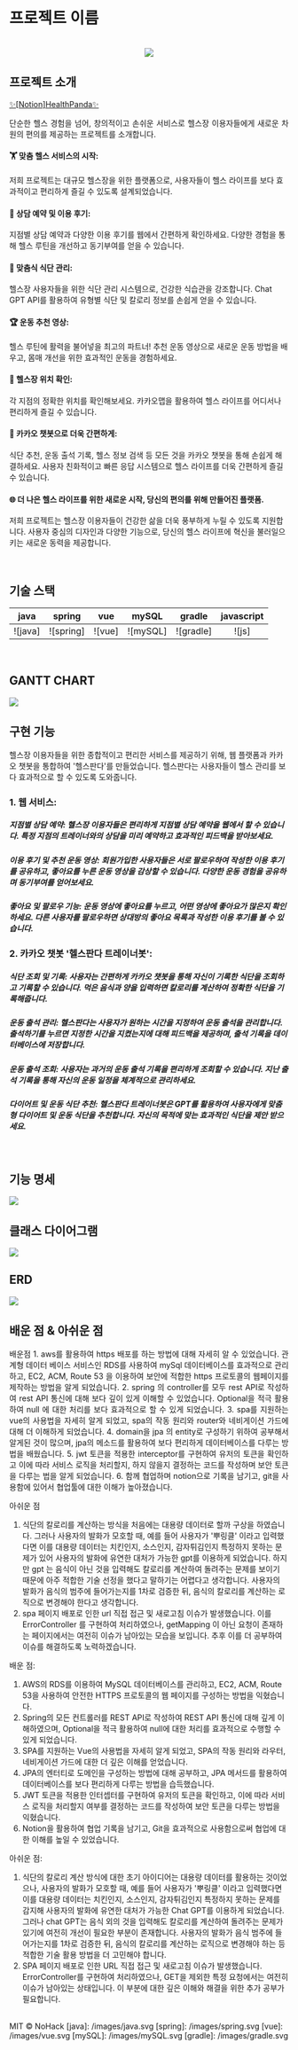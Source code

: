 # 프로젝트 이름

<p align="center">
  <br>
  <img src="images/logo.jpg">
  <br>
</p>

## 프로젝트 소개
<a href="https://www.notion.so/3297b6eb5e69428f8293491006258ecc">✨[Notion]HealthPanda✨</a>

<p align="justify">
단순한 헬스 경험을 넘어, 창의적이고 손쉬운 서비스로 헬스장 이용자들에게 새로운 차원의 편의를 제공하는 프로젝트를 소개합니다.

#### 🏋️ 맞춤 헬스 서비스의 시작:

저희 프로젝트는 대규모 헬스장을 위한 플랫폼으로, 사용자들이 헬스 라이프를 보다 효과적이고 편리하게 즐길 수 있도록 설계되었습니다.

#### 💬 상담 예약 및 이용 후기:

지점별 상담 예약과 다양한 이용 후기를 웹에서 간편하게 확인하세요. 다양한 경험을 통해 헬스 루틴을 개선하고 동기부여를 얻을 수 있습니다.

#### 🍏 맞춤식 식단 관리:

헬스장 사용자들을 위한 식단 관리 시스템으로, 건강한 식습관을 강조합니다. Chat GPT API를 활용하여 유형별 식단 및 칼로리 정보를 손쉽게 얻을 수 있습니다.

#### 🏆 운동 추천 영상:

헬스 루틴에 활력을 불어넣을 최고의 파트너! 추천 운동 영상으로 새로운 운동 방법을 배우고, 몸매 개선을 위한 효과적인 운동을 경험하세요.

#### 📍 헬스장 위치 확인:

각 지점의 정확한 위치를 확인해보세요. 카카오맵을 활용하여 헬스 라이프를 어디서나 편리하게 즐길 수 있습니다.

#### 🤖 카카오 챗봇으로 더욱 간편하게:

식단 추천, 운동 출석 기록, 헬스 정보 검색 등 모든 것을 카카오 챗봇을 통해 손쉽게 해결하세요. 사용자 친화적이고 빠른 응답 시스템으로 헬스 라이프를 더욱 간편하게 즐길 수 있습니다.

#### 🌐 더 나은 헬스 라이프를 위한 새로운 시작, 당신의 편의를 위해 만들어진 플랫폼.

저희 프로젝트는 헬스장 이용자들이 건강한 삶을 더욱 풍부하게 누릴 수 있도록 지원합니다. 사용자 중심의 디자인과 다양한 기능으로, 당신의 헬스 라이프에 혁신을 불러일으키는 새로운 동력을 제공합니다.
</p>

<br>

## 기술 스택

|   java   |  spring  |   vue   |  mySQL  |  gradle  |  javascript  |   
| :------: | :------: | :-----: | :-----: | :------: | :----------: |
| ![java]  |![spring] | ![vue]  |![mySQL] |![gradle] |    ![js]     |

<br>

## GANTT CHART

<img src="images/간트차트.png">

<br>

## 구현 기능

헬스장 이용자들을 위한 종합적이고 편리한 서비스를 제공하기 위해, 웹 플랫폼과 카카오 챗봇을 통합하여 '헬스판다'를 만들었습니다. 헬스판다는 사용자들이 헬스 관리를 보다 효과적으로 할 수 있도록 도와줍니다.

### 1. 웹 서비스:

##### 지점별 상담 예약: 헬스장 이용자들은 편리하게 지점별 상담 예약을 웹에서 할 수 있습니다. 특정 지점의 트레이너와의 상담을 미리 예약하고 효과적인 피드백을 받아보세요.

##### 이용 후기 및 추천 운동 영상: 회원가입한 사용자들은 서로 팔로우하여 작성한 이용 후기를 공유하고, 좋아요를 누른 운동 영상을 감상할 수 있습니다. 다양한 운동 경험을 공유하며 동기부여를 얻어보세요.

##### 좋아요 및 팔로우 기능: 운동 영상에 좋아요를 누르고, 어떤 영상에 좋아요가 많은지 확인하세요. 다른 사용자를 팔로우하면 상대방의 좋아요 목록과 작성한 이용 후기를 볼 수 있습니다.

### 2. 카카오 챗봇 '헬스판다 트레이너봇':

##### 식단 조회 및 기록: 사용자는 간편하게 카카오 챗봇을 통해 자신이 기록한 식단을 조회하고 기록할 수 있습니다. 먹은 음식과 양을 입력하면 칼로리를 계산하여 정확한 식단을 기록해줍니다.

##### 운동 출석 관리: 헬스판다는 사용자가 원하는 시간을 지정하여 운동 출석을 관리합니다. 출석하기를 누르면 지정한 시간을 지켰는지에 대해 피드백을 제공하며, 출석 기록을 데이터베이스에 저장합니다.

##### 운동 출석 조회: 사용자는 과거의 운동 출석 기록을 편리하게 조회할 수 있습니다. 지난 출석 기록을 통해 자신의 운동 일정을 체계적으로 관리하세요.

##### 다이어트 및 운동 식단 추천: 헬스판다 트레이너봇은 GPT를 활용하여 사용자에게 맞춤형 다이어트 및 운동 식단을 추천합니다. 자신의 목적에 맞는 효과적인 식단을 제안 받으세요.

<br>


## 기능 명세

<img src="images/기능명세.png">

<br>

## 클래스 다이어그램

<img src="images/classDiagram.png">

<br>

## ERD

<img src="images/ERD.png">

<br>


## 배운 점 & 아쉬운 점

<p align="justify">
배운점
  1. aws를 활용하여 https 배포를 하는 방법에 대해 자세히 알 수 있었습니다. 
  관계형 데이터 베이스 서비스인 RDS를 사용하여 mySql 데이터베이스를 효과적으로 관리하고, EC2, ACM, Route 53 을 이용하여 보안에 적합한 https 프로토콜의 웹페이지를 제작하는 방법을 알게 되었습니다.
  2. spring 의 controller를 모두 rest API로 작성하여 rest API 통신에 대해 보다 깊이 있게 이해할 수 있었습니다. Optional을 적극 활용하여 null 에 대한 처리를 보다 효과적으로 할 수 있게 되었습니다.
  3. spa를 지원하는 vue의 사용법을 자세히 알게 되었고, spa의 작동 원리와 router와 네비게이션 가드에 대해 더 이해하게 되었습니다.
  4. domain을 jpa 의 entity로 구성하기 위하여 공부해서 알게된 것이 많으며, jpa의 메소드를 활용하여 보다 편리하게 데이터베이스를 다루는 방법을 배웠습니다.
  5. jwt 토큰을 적용한 interceptor를 구현하여 유저의 토큰을 확인하고 이에 따라 서비스 로직을 처리할지, 하지 않을지 결정하는 코드를 작성하며 보안 토큰을 다루는 법을 알게 되었습니다.
  6. 함께 협업하며 notion으로 기록을 남기고, git을 사용함에 있어서 협업툴에 대한 이해가 높아졌습니다.

  아쉬운 점
  1. 식단의 칼로리를 계산하는 방식을 처음에는 대용량 데이터로 할까 구상을 하였습니다. 그러나 사용자의 발화가 모호할 때, 예를 들어 사용자가 '뿌링클' 이라고 입력했다면 이를 대용량 데이터는 치킨인지, 소스인지, 감자튀김인지
특정하지 못하는 문제가 있어 사용자의 발화에 유연한 대처가 가능한 gpt를 이용하게 되었습니다. 하지만 gpt 는 음식이 아닌 것을 입력해도 칼로리를 계산하여 돌려주는 문제를 보이기 때문에 아주 적합한 기술 선정을 했다고
말하기는 어렵다고 생각합니다. 사용자의 발화가 음식의 범주에 들어가는지를 1차로 검증한 뒤, 음식의 칼로리를 계산하는 로직으로 변경해야 한다고 생각합니다.
2. spa 페이지 배포로 인한 url 직접 접근 및 새로고침 이슈가 발생했습니다. 이를 ErrorController 를 구현하여 처리하였으나, getMapping 이 아닌
요청이 존재하는 페이지에서는 여전히 이슈가 남아있는 모습을 보입니다. 추후 이를 더 공부하여 이슈를 해결하도록 노력하겠습니다.
</p>

배운 점:

1. AWS의 RDS를 이용하여 MySQL 데이터베이스를 관리하고, EC2, ACM, Route 53을 사용하여 안전한 HTTPS 프로토콜의 웹 페이지를 구성하는 방법을 익혔습니다.
2. Spring의 모든 컨트롤러를 REST API로 작성하여 REST API 통신에 대해 깊게 이해하였으며, Optional을 적극 활용하여 null에 대한 처리를 효과적으로 수행할 수 있게 되었습니다.
3. SPA를 지원하는 Vue의 사용법을 자세히 알게 되었고, SPA의 작동 원리와 라우터, 네비게이션 가드에 대한 더 깊은 이해를 얻었습니다.
4. JPA의 엔터티로 도메인을 구성하는 방법에 대해 공부하고, JPA 메서드를 활용하여 데이터베이스를 보다 편리하게 다루는 방법을 습득했습니다.
5. JWT 토큰을 적용한 인터셉터를 구현하여 유저의 토큰을 확인하고, 이에 따라 서비스 로직을 처리할지 여부를 결정하는 코드를 작성하여 보안 토큰을 다루는 방법을 익혔습니다.
6. Notion을 활용하여 협업 기록을 남기고, Git을 효과적으로 사용함으로써 협업에 대한 이해를 높일 수 있었습니다.

아쉬운 점:

1. 식단의 칼로리 계산 방식에 대한 초기 아이디어는 대용량 데이터를 활용하는 것이었으나, 사용자의 발화가 모호할 때, 예를 들어 사용자가 '뿌링클' 이라고 입력했다면 이를 대용량 데이터는 치킨인지, 소스인지, 감자튀김인지
특정하지 못하는 문제를 감지해 사용자의 발화에 유연한 대처가 가능한 Chat GPT를 이용하게 되었습니다.그러나 chat GPT는 음식 외의 것을 입력해도 칼로리를 계산하여 돌려주는 문제가 있기에 여전히 개선이 필요한 부분이 존재합니다. 사용자의 발화가 음식 범주에 들어가는지를 1차로 검증한 뒤, 음식의 칼로리를 계산하는 로직으로 변경해야 하는 등 적합한 기술 활용 방법을 더 고민해야 합니다.
2. SPA 페이지 배포로 인한 URL 직접 접근 및 새로고침 이슈가 발생했습니다. ErrorController를 구현하여 처리하였으나, GET을 제외한 특정 요청에서는 여전히 이슈가 남아있는 상태입니다. 이 부분에 대한 깊은 이해와 해결을 위한 추가 공부가 필요합니다.
<br>
MIT © NoHack
<!-- Stack Icon Refernces -->
[java]: /images/java.svg
[spring]: /images/spring.svg
[vue]: /images/vue.svg
[mySQL]: /images/mySQL.svg
[gradle]: /images/gradle.svg

